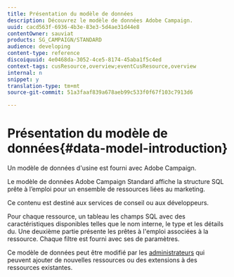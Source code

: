 ```yaml
---
title: Présentation du modèle de données
description: Découvrez le modèle de données Adobe Campaign.
uuid: cacd563f-6936-4b3e-83e3-5d4ae31d44e8
contentOwner: sauviat
products: SG_CAMPAIGN/STANDARD
audience: developing
content-type: reference
discoiquuid: 4e0468da-3052-4ce5-8174-45aba1f5c4ed
context-tags: cusResource,overview;eventCusResource,overview
internal: n
snippet: y
translation-type: tm+mt
source-git-commit: 51a3faaf839a678aeb99c533f0f67f103c7913d6

---
```



# Présentation du modèle de données{#data-model-introduction}

Un modèle de données d&#39;usine est fourni avec Adobe Campaign.

Le modèle de données  Adobe Campaign Standard affiche la structure SQL prête à l’emploi pour un ensemble de ressources liées au marketing.

Ce contenu est destiné aux services de conseil ou aux développeurs.

Pour chaque ressource, un tableau  les champs SQL avec des caractéristiques disponibles telles que le nom interne, le type et les détails  du. Une deuxième partie présente les  prêtes à l&#39;emploi associées à la ressource. Chaque filtre est fourni avec ses  de paramètres.

Ce modèle de données peut être modifié par les [administrateurs](../../administration/using/users-management.md#functional-administrators) qui peuvent ajouter de nouvelles ressources ou des extensions à des ressources existantes.
